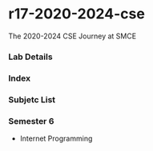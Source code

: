 # r17-2020-2024-cse
The 2020-2024 CSE Journey at SMCE


### Lab Details

### Index


### Subjetc List



### Semester 6
 - Internet Programming
